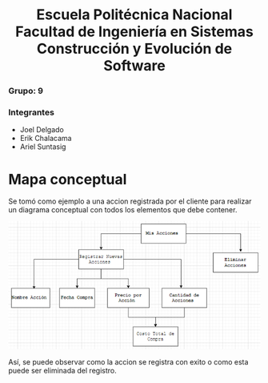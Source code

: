 <h1 align="center">
    Escuela Politécnica Nacional<br>
    Facultad de Ingeniería en Sistemas<br>
    Construcción y Evolución de Software<br>
    
</h1>

### Grupo: 9

### Integrantes
- Joel Delgado
- Erik Chalacama
- Ariel Suntasig


# Mapa conceptual
Se tomó como ejemplo a una accion registrada por el cliente para realizar un diagrama conceptual con todos los elementos que debe contener. 

![Mapa Conceptual](assets/conceptualMap.png)

Así, se puede observar como la accion se registra con exito o como esta puede ser eliminada del registro. 